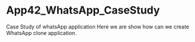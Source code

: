 # App42_WhatsApp_CaseStudy
Case Study of whatsApp application
Here we are show how can we create WhatsApp clone application.
